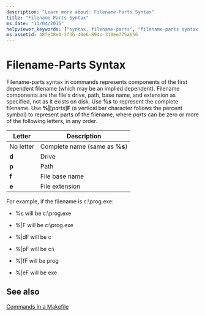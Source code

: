 ```yaml
---
description: "Learn more about: Filename-Parts Syntax"
title: "Filename-Parts Syntax"
ms.date: "11/04/2016"
helpviewer_keywords: ["syntax, filename-parts", "filename-parts syntax in NMAKE", "NMAKE program, syntax"]
ms.assetid: 48fe38e0-3f3b-40e6-894c-330ee775a656
---
```

# Filename-Parts Syntax

Filename-parts syntax in commands represents components of the first dependent filename (which may be an implied dependent). Filename components are the file's drive, path, base name, and extension as specified, not as it exists on disk. Use **%s** to represent the complete filename. Use **%&#124;**[*parts*]**F** (a vertical bar character follows the percent symbol) to represent parts of the filename, where *parts* can be zero or more of the following letters, in any order.

|Letter|Description|
|------------|-----------------|
|No letter|Complete name (same as **%s**)|
|**d**|Drive|
|**p**|Path|
|**f**|File base name|
|**e**|File extension|

For example, if the filename is c:\prog.exe:

- %s will be c:\prog.exe

- %&#124;F will be c:\prog.exe

- %&#124;dF will be c

- %&#124;pF will be c:\

- %&#124;fF will be prog

- %&#124;eF will be exe

## See also

[Commands in a Makefile](commands-in-a-makefile.md)
